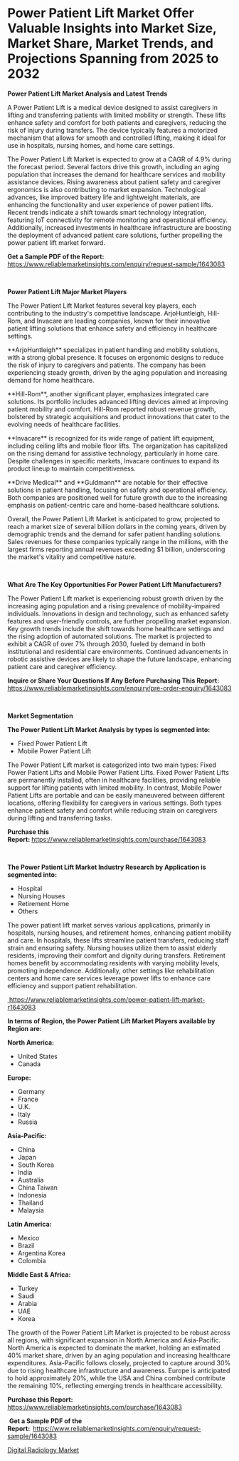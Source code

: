 <p><h1>Power Patient Lift Market Offer Valuable Insights into Market Size, Market Share, Market Trends, and Projections Spanning from 2025 to 2032</h1></p><p><strong>Power Patient Lift Market Analysis and Latest Trends</strong></p>
<p><p>A Power Patient Lift is a medical device designed to assist caregivers in lifting and transferring patients with limited mobility or strength. These lifts enhance safety and comfort for both patients and caregivers, reducing the risk of injury during transfers. The device typically features a motorized mechanism that allows for smooth and controlled lifting, making it ideal for use in hospitals, nursing homes, and home care settings.</p><p>The Power Patient Lift Market is expected to grow at a CAGR of 4.9% during the forecast period. Several factors drive this growth, including an aging population that increases the demand for healthcare services and mobility assistance devices. Rising awareness about patient safety and caregiver ergonomics is also contributing to market expansion. Technological advances, like improved battery life and lightweight materials, are enhancing the functionality and user experience of power patient lifts. Recent trends indicate a shift towards smart technology integration, featuring IoT connectivity for remote monitoring and operational efficiency. Additionally, increased investments in healthcare infrastructure are boosting the deployment of advanced patient care solutions, further propelling the power patient lift market forward.</p></p>
<p><strong>Get a Sample PDF of the Report:&nbsp;</strong> <a href="https://www.reliablemarketinsights.com/enquiry/request-sample/1643083?utm_campaign=2187&utm_medium=2&utm_source=Github&utm_content=ia&utm_term=04032025&utm_id=power-patient-lift">https://www.reliablemarketinsights.com/enquiry/request-sample/1643083</a></p>
<p>&nbsp;</p>
<p><strong>Power Patient Lift Major Market Players</strong></p>
<p><p>The Power Patient Lift Market features several key players, each contributing to the industry's competitive landscape. ArjoHuntleigh, Hill-Rom, and Invacare are leading companies, known for their innovative patient lifting solutions that enhance safety and efficiency in healthcare settings.</p><p>**ArjoHuntleigh** specializes in patient handling and mobility solutions, with a strong global presence. It focuses on ergonomic designs to reduce the risk of injury to caregivers and patients. The company has been experiencing steady growth, driven by the aging population and increasing demand for home healthcare. </p><p>**Hill-Rom**, another significant player, emphasizes integrated care solutions. Its portfolio includes advanced lifting devices aimed at improving patient mobility and comfort. Hill-Rom reported robust revenue growth, bolstered by strategic acquisitions and product innovations that cater to the evolving needs of healthcare facilities.</p><p>**Invacare** is recognized for its wide range of patient lift equipment, including ceiling lifts and mobile floor lifts. The organization has capitalized on the rising demand for assistive technology, particularly in home care. Despite challenges in specific markets, Invacare continues to expand its product lineup to maintain competitiveness.</p><p>**Drive Medical** and **Guldmann** are notable for their effective solutions in patient handling, focusing on safety and operational efficiency. Both companies are positioned well for future growth due to the increasing emphasis on patient-centric care and home-based healthcare solutions.</p><p>Overall, the Power Patient Lift Market is anticipated to grow, projected to reach a market size of several billion dollars in the coming years, driven by demographic trends and the demand for safer patient handling solutions. Sales revenues for these companies typically range in the millions, with the largest firms reporting annual revenues exceeding $1 billion, underscoring the market's vitality and competitive nature.</p></p>
<p>&nbsp;</p>
<p><strong>What Are The Key Opportunities For Power Patient Lift Manufacturers?</strong></p>
<p><p>The Power Patient Lift market is experiencing robust growth driven by the increasing aging population and a rising prevalence of mobility-impaired individuals. Innovations in design and technology, such as enhanced safety features and user-friendly controls, are further propelling market expansion. Key growth trends include the shift towards home healthcare settings and the rising adoption of automated solutions. The market is projected to exhibit a CAGR of over 7% through 2030, fueled by demand in both institutional and residential care environments. Continued advancements in robotic assistive devices are likely to shape the future landscape, enhancing patient care and caregiver efficiency.</p></p>
<p><strong>Inquire or Share Your Questions If Any Before Purchasing This Report:</strong> <a href="https://www.reliablemarketinsights.com/enquiry/pre-order-enquiry/1643083?utm_campaign=2187&utm_medium=2&utm_source=Github&utm_content=ia&utm_term=04032025&utm_id=power-patient-lift">https://www.reliablemarketinsights.com/enquiry/pre-order-enquiry/1643083</a></p>
<p>&nbsp;</p>
<p><strong>Market Segmentation</strong></p>
<p><strong>The Power Patient Lift Market Analysis by types is segmented into:</strong></p>
<p><ul><li>Fixed Power Patient Lift</li><li>Mobile Power Patient Lift</li></ul></p>
<p><p>The Power Patient Lift market is categorized into two main types: Fixed Power Patient Lifts and Mobile Power Patient Lifts. Fixed Power Patient Lifts are permanently installed, often in healthcare facilities, providing reliable support for lifting patients with limited mobility. In contrast, Mobile Power Patient Lifts are portable and can be easily maneuvered between different locations, offering flexibility for caregivers in various settings. Both types enhance patient safety and comfort while reducing strain on caregivers during lifting and transferring tasks.</p></p>
<p><strong>Purchase this Report:&nbsp;</strong><a href="https://www.reliablemarketinsights.com/purchase/1643083?utm_campaign=2187&utm_medium=2&utm_source=Github&utm_content=ia&utm_term=04032025&utm_id=power-patient-lift">https://www.reliablemarketinsights.com/purchase/1643083</a></p>
<p>&nbsp;</p>
<p><strong>The Power Patient Lift Market Industry Research by Application is segmented into:</strong></p>
<p><ul><li>Hospital</li><li>Nursing Houses</li><li>Retirement Home</li><li>Others</li></ul></p>
<p><p>The power patient lift market serves various applications, primarily in hospitals, nursing houses, and retirement homes, enhancing patient mobility and care. In hospitals, these lifts streamline patient transfers, reducing staff strain and ensuring safety. Nursing houses utilize them to assist elderly residents, improving their comfort and dignity during transfers. Retirement homes benefit by accommodating residents with varying mobility levels, promoting independence. Additionally, other settings like rehabilitation centers and home care services leverage power lifts to enhance care efficiency and support patient rehabilitation.</p></p>
<p><a href="https://www.reliablemarketinsights.com/power-patient-lift-market-r1643083?utm_campaign=2187&utm_medium=2&utm_source=Github&utm_content=ia&utm_term=04032025&utm_id=power-patient-lift">&nbsp;https://www.reliablemarketinsights.com/power-patient-lift-market-r1643083</a></p>
<p><strong>In terms of Region, the Power Patient Lift Market Players available by Region are:</strong></p>
<p>
    <p> <strong> North America: </strong>
        <ul>
            <li>United States</li>
            <li>Canada</li>
        </ul>
        </p> 
    <p> <strong> Europe: </strong>
        <ul>
            <li>Germany</li>
            <li>France</li>
            <li>U.K.</li>
            <li>Italy</li>
            <li>Russia</li>
        </ul>
        </p> 
    <p> <strong> Asia-Pacific: </strong>
        <ul>
            <li>China</li>
            <li>Japan</li>
            <li>South Korea</li>
            <li>India</li>
            <li>Australia</li>
            <li>China Taiwan</li>
            <li>Indonesia</li>
            <li>Thailand</li>
            <li>Malaysia</li>
        </ul>
        </p> 
    <p> <strong> Latin America: </strong>
        <ul>
            <li>Mexico</li>
            <li>Brazil</li>
            <li>Argentina Korea</li>
            <li>Colombia</li>
        </ul>
        </p> 
    <p> <strong> Middle East & Africa: </strong>
        <ul>
            <li>Turkey</li>
            <li>Saudi</li>
            <li>Arabia</li>
            <li>UAE</li>
            <li>Korea</li>
        </ul>
    </p>
    </p>
<p><p>The growth of the Power Patient Lift Market is projected to be robust across all regions, with significant expansion in North America and Asia-Pacific. North America is expected to dominate the market, holding an estimated 40% market share, driven by an aging population and increasing healthcare expenditures. Asia-Pacific follows closely, projected to capture around 30% due to rising healthcare infrastructure and awareness. Europe is anticipated to hold approximately 20%, while the USA and China combined contribute the remaining 10%, reflecting emerging trends in healthcare accessibility.</p></p>
<p><strong>Purchase this Report: </strong><a href="https://www.reliablemarketinsights.com/purchase/1643083?utm_campaign=2187&utm_medium=2&utm_source=Github&utm_content=ia&utm_term=04032025&utm_id=power-patient-lift">https://www.reliablemarketinsights.com/purchase/1643083</a></p>
<p>&nbsp;<strong>Get a Sample PDF of the Report:&nbsp;&nbsp;</strong><a href="https://www.reliablemarketinsights.com/enquiry/request-sample/1643083?utm_campaign=2187&utm_medium=2&utm_source=Github&utm_content=ia&utm_term=04032025&utm_id=power-patient-lift">https://www.reliablemarketinsights.com/enquiry/request-sample/1643083</a></p>
<p><strong></strong></p>
<p><p><a href="https://github.com/mauripalmi/Market-Research-Report-List-6/blob/main/digital-radiology-market.md?utm_campaign=2187&utm_medium=2&utm_source=Github&utm_content=ia&utm_term=04032025&utm_id=power-patient-lift">Digital Radiology Market</a></p></p>